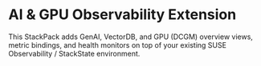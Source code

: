 # AI & GPU Observability Extension

This StackPack adds GenAI, VectorDB, and GPU (DCGM) overview views, metric bindings, and health monitors on top of your existing SUSE Observability / StackState environment. 

